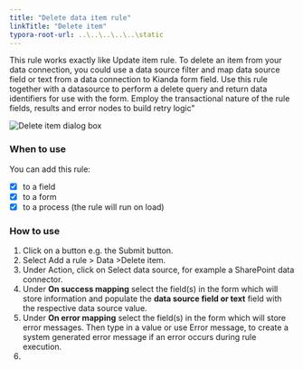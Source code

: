 ```yaml
---
title: "Delete data item rule"
linkTitle: "Delete item"
typora-root-url: ..\..\..\..\..\static
---
```


This rule works exactly like Update item rule. To delete an item from your data connection, you could use a data source filter and map data source field or text from a data connection to Kianda form field.
Use this rule together with a datasource to perform a delete query and return data identifiers for use with the form. Employ the transactional nature of the rule fields, results and error nodes to build retry logic" 

![Delete item dialog box](/images/deleteitem.png)

### When to use 
You can add this rule:
- [x] to a field
- [x] to a form 
- [x] to a process (the rule will run on load)

### How to use
1. Click on a button e.g. the Submit button.
2. Select Add a rule > Data >Delete item.
3. Under Action, click on Select data source, for example a SharePoint data connector.
4. Under **On success mapping** select the field(s) in the form which will store information and populate the **data source field or text** field with the respective data source value. 
5. Under **On error mapping** select the field(s) in the form which will store error messages. Then type in a value or use Error message, to create a system generated error message if an error occurs during rule execution.
6. 

